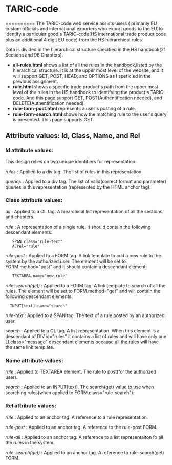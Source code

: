 # TARIC-code
==========
The TARIC-code web service assists users ( primarily EU custom officials and international exporters who export goods to the EU)to identify a particular good's TARIC-code(HS international trade product code plus an additional 4 digit EU code) from the HS hierarchical rules.

Data is divided in the hierarchical structure specified in the HS handbook(21 Sections and 96 Chapters).

  - **all-rules.html** shows a list of all the rules in the handbook,listed by the hierarchical structure. It is at the upper most level of the website, and it will support GET, POST, HEAD, and OPTIONS as I speficied in the previous assignment.
  - **rule.html** shows a specific trade product's path from the upper most level of the rules in the HS handbook to identifying the product's TARIC-code. And this page support GET, POST(Authentification needed), and DELETE(Authentification needed).
  - **rule-form-post.html** represents a user's posting of a rule.
  - **rule-form-search.html** shows how the matching rule to the user's query is presented. This page supports GET.

## Attribute values: Id, Class, Name, and Rel

### Id attribute values: 
  This design relies on two unique identifiers for representation:
  
  *rules* : Applied to a div tag. The list of rules in this representation.
  
  *queries* : Applied to a div tag. The list of valid(correct format and parameter) queries in this representation (represented by the HTML anchor tag). 

### Class attribute values:
  *all* : Applied to a OL tag. A hiearchical list representation of all the sections and chapters. 
 
  *rule* :  A representation of a single rule. It should contain the following descendant elements: 
      
       SPAN.class="rule-text"
       A.rel="rule" 
  
  *rule-post* : Applied to a FORM tag. A link template to add a new rule to the system by the authorized user. The element will be set to FORM.method="post" and it should contain a descendant element:
       
       TEXTAREA.name="new-rule"
  
  *rule-search(get)* : Applied to a FORM tag. A link template to search of all the rules. The element will be set to FORM.method="get" and will contain the following descendant elements:
  
      INPUT[text].name="search"
      
  *rule-text* : Applied to a SPAN tag. The text of a rule posted by an authorized user.
  
  *search* : Applied to a OL tag. A list representation. When this element is a descendant of DIV.id="rules" it contains a list of rules and will have only one LI.class="message" descendant elements because all the rules will have the same link template.

### Name attribute values:
  *rule* : Applied to TEXTAREA element. The rule to post(for the authorized user).
  
  *search* : Applied to an INPUT[text]. The search(get) value to use when searching rules(when applied to FORM.class="rule-search").
### Rel attribute values:
  *rule* : Applied to an anchor tag. A reference to a rule representation.
 
  *rule-post* : Applied to an anchor tag. A reference to the rule-post FORM.
 
  *rule-all* : Applied to an anchor tag. A reference to a list representaiton fo all the rules in the system.
 
  *rule-search(get)* : Applied to an anchor tag. A reference to rule-search(get) FORM.
 

  
    
